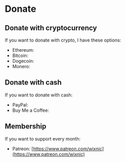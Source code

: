 # Donate

## Donate with cryptocurrency

If you want to donate with crypto, I have these options:

* Ethereum:
* Bitcoin:
* Dogecoin:
* Monero:

## Donate with cash

If you want to donate with cash:

* PayPal:
* Buy Me a Coffee:

## Membership

If you want to support every month:

* Patreon: [https://www.patreon.com/wixnic](https://www.patreon.com/wixnic)

